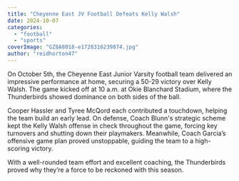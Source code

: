 ```yaml
---
title: "Cheyenne East JV Football Defeats Kelly Walsh"
date: 2024-10-07
categories: 
  - "football"
  - "sports"
coverImage: "GZ8A8018-e1728316239874.jpg"
author: "reidhorton47"
---
```


On October 5th, the Cheyenne East Junior Varsity football team delivered an impressive performance at home, securing a 50-29 victory over Kelly Walsh. The game kicked off at 10 a.m. at Okie Blanchard Stadium, where the Thunderbirds showed dominance on both sides of the ball.

Cooper Hassler and Tyree McQord each contributed a touchdown, helping the team build an early lead. On defense, Coach Blunn's strategic scheme kept the Kelly Walsh offense in check throughout the game, forcing key turnovers and shutting down their playmakers. Meanwhile, Coach Garcia’s offensive game plan proved unstoppable, guiding the team to a high-scoring victory.

With a well-rounded team effort and excellent coaching, the Thunderbirds proved why they’re a force to be reckoned with this season.

